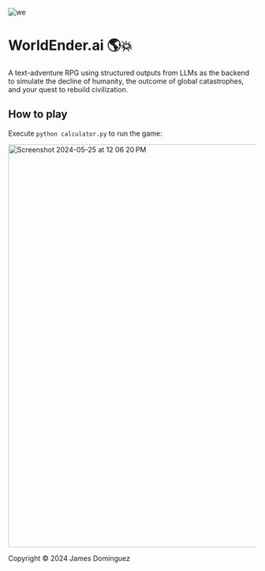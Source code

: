 ![we](https://github.com/keppy/WorldEnder.ai/assets/1513098/ec35d5d5-cf33-4d67-b567-49cd579ee29a)


# WorldEnder.ai 🌎💥
A text-adventure RPG using structured outputs from LLMs as the backend to simulate the decline of humanity, the outcome of global catastrophes, and your quest to rebuild civilization.

## How to play
Execute `python calculator.py` to run the game:

<img width="817" alt="Screenshot 2024-05-25 at 12 06 20 PM" src="https://github.com/keppy/WorldEnder.ai/assets/1513098/ef51c053-0a7f-4e10-9ede-86732c51d1e0">

Copyright &copy; 2024 James Dominguez
